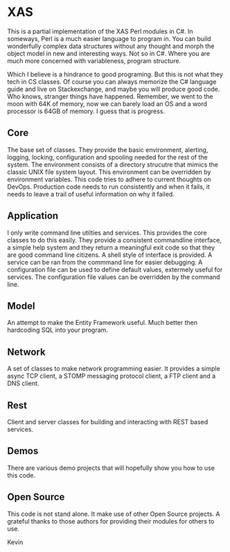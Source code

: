 # XAS

This is a partial implementation of the XAS Perl modules in C#. In someways, Perl is a much easier language to program in. 
You can build wonderfully complex data structures without any thought and morph the object model in new and interesting ways. 
Not so in C#. Where you are much more concerned with variableness, program structure. 

Which I believe is a hindrance to good programing. But this is not what they tech in CS classes. Of course you can always 
memorize the C# language guide and live on Stackexchange, and maybe you will produce good code. Who knows, stranger things 
have happened. Remember, we went to the moon with 64K of memory, now we can barely load an OS and a word processor is 64GB 
of memory. I guess that is progress. 

## Core

The base set of classes. They provide the basic environment, alerting, logging, locking, configuration and spooling needed 
for the rest of the system. The environment consists of a directory strucutre that mimics the classic UNIX file system layout.
This environment can be overridden by environment variables. This code tries to adhere to current thoughts on DevOps. 
Production code needs to run consistently and when it fails, it needs to leave a trail of useful information on why it failed. 

## Application

I only write command line utilties and services. This provides the core classes to do this easily. They provide a consistent 
commandline interface, a simple help system and they return a meaningful exit code so that they are good command line citizens.
A shell style of interface is provided. A service can be ran from the commmand line for easier debugging. A configuration 
file can be used to define default values, extermely useful for services. The configuration file values can be overridden by 
the command line.

## Model

An attempt to make the Entity Framework useful. Much better then hardcoding SQL into your program.

## Network

A set of classes to make network programming easier. It provides a simple async TCP client, a STOMP messaging protocol client, 
a FTP client and a DNS client.

## Rest

Client and server classes for building and interacting with REST based services.

## Demos

There are various demo projects that will hopefully show you how to use this code.

## Open Source

This code is not stand alone. It make use of other Open Source projects. A grateful thanks to those authors for providing their modules
for others to use. 

Kevin

